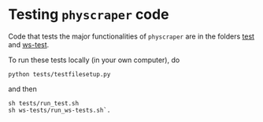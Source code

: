 # Testing `physcraper` code

Code that tests the major functionalities of `physcraper` are in the folders [test](../tests/) and [ws-test](../ws-test/). 

To run these tests locally (in your own computer), do

```
python tests/testfilesetup.py
``` 

and then

```
sh tests/run_test.sh
sh ws-tests/run_ws-tests.sh`.
```
